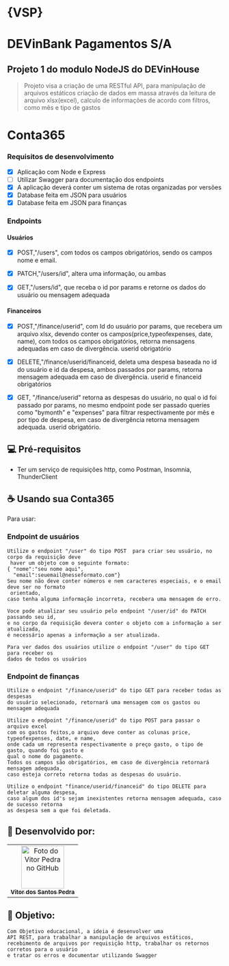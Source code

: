 # {VSP}
# DEVinBank Pagamentos S/A
## Projeto 1 do modulo NodeJS do DEVinHouse
> Projeto visa a criação de uma RESTful API, para manipulação de arquivos estáticos 
> criação de dados em massa através da leitura de arquivo xlsx(excel),
> calculo de informações de acordo com filtros, como mês e tipo de gastos

# Conta365
### Requisitos de desenvolvimento
- [x] Aplicação com Node e Express
- [ ] Utilizar Swagger para documentação dos endpoints
- [x] A aplicação deverá conter um sistema de rotas organizadas por versões
- [x] Database feita em JSON para usuários
- [x] Database feita em JSON para finanças
### Endpoints
#### Usuários

- [x] POST,"/users", com todos os campos obrigatórios, sendo os campos nome e email.

- [x] PATCH,"/users/id", altera uma informação, ou ambas

- [x] GET,"/users/id", que receba o id por params e retorne os dados do usuário ou mensagem adequada

#### Financeiros

- [x] POST,"/finance/userid", com Id do usuário por params, que recebera um arquivo xlsx, devendo conter os campos(price,typeofexpenses, date, name), com todos os campos obrigatórios, retorna mensagens adequadas em caso de divergência. userid obrigatório

- [x] DELETE,"/finance/userid/financeid, deleta uma despesa baseada no id do usuário e id da despesa, ambos passados por params, retorna mensagem adequada em caso de divergência. userid e financeid obrigatórios

- [x] GET, "/finance/userid" retorna as despesas do usuário, no qual o id foi passado por params, no mesmo endpoint pode ser passado queries como "bymonth" e "expenses" para filtrar respectivamente por mês e por tipo de despesa, em caso de divergência retorna mensagem adequada. userid obrigatório.



## 💻 Pré-requisitos

 - Ter um serviço de requisições http, como Postman, Insomnia, ThunderClient



## ☕ Usando sua Conta365

Para usar:

### Endpoint de usuários
```
Utilize o endpoint "/user" do tipo POST  para criar seu usuário, no corpo da requisição deve
 haver um objeto com o seguinte formato:
{ "nome":"seu nome aqui",
  "email":seuemail@nesseformato.com"}
Seu nome não deve conter números e nem caracteres especiais, e o email deve ser no formato
 orientado,
caso tenha alguma informação incorreta, recebera uma mensagem de erro.

Voce pode atualizar seu usuário pelo endpoint "/user/id" do PATCH passando seu id, 
e no corpo da requisição devera conter o objeto com a informação a ser atualizada, 
é necessário apenas a informação a ser atualizada.

Para ver dados dos usuários utilize o endpoint "/user" do tipo GET para receber os 
dados de todos os usuários
```
### Endpoint de finanças
```
Utilize o endpoint "/finance/userid" do tipo GET para receber todas as despesas
do usuário selecionado, retornará uma mensagem com os gastos ou mensagem adequada

Utilize o endpoint "/finance/userid" do tipo POST para passar o arquivo excel
com os gastos feitos,o arquivo deve conter as colunas price, typeofexpenses, date, e name,
onde cada um representa respectivamente o preço gasto, o tipo de gasto, quando foi gasto e
qual o nome do pagamento.
Todos os campos são obrigatórios, em caso de divergência retornará mensagem adequada,
caso esteja correto retorna todas as despesas do usuário.

Utilize o endpoint "finance/userid/financeid" do tipo DELETE para deletar alguma despesa,
caso algum dos id's sejam inexistentes retorna mensagem adequada, caso de sucesso retorna
as despesa sem a que foi deletada.

```



## 🤝 Desenvolvido por:

<table>
  <tr>
    <td align="center">
      <a href="#">
        <img src="https://pt.gravatar.com/avatar/f0a681d3c89a0d7051ad5519d053b9e3" width="100px;" alt="Foto do Vitor Pedra no GitHub"/><br>
        <sub>
          <b>Vitor dos Santos Pedra</b>
        </sub>
      </a>
    </td>
  </tr>
</table>



## 🤝 Objetivo:

```
Com Objetivo educacional, a ideia é desenvolver uma 
API REST, para trabalhar a manipulação de arquivos estáticos,
recebimento de arquivos por requisição http, trabalhar os retornos corretos para o usuário
e tratar os erros e documentar utilizando Swagger 
```